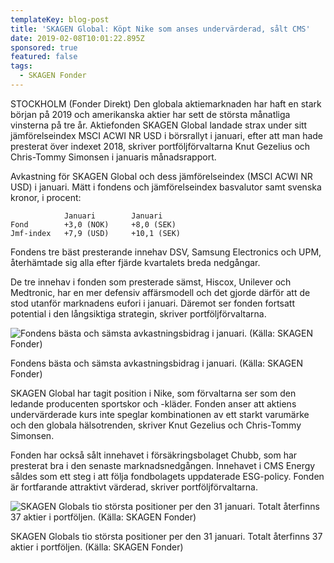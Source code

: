 ```yaml
---
templateKey: blog-post
title: 'SKAGEN Global: Köpt Nike som anses undervärderad, sålt CMS'
date: 2019-02-08T10:01:22.895Z
sponsored: true
featured: false
tags:
  - SKAGEN Fonder
---
```

STOCKHOLM (Fonder Direkt) Den globala aktiemarknaden har haft en stark början på 2019 och amerikanska aktier har sett de största månatliga vinsterna på tre år. Aktiefonden SKAGEN Global landade strax under sitt jämförelseindex MSCI ACWI NR USD i börsrallyt i januari, efter att man hade presterat över indexet 2018, skriver portföljförvaltarna Knut Gezelius och Chris-Tommy Simonsen i januaris månadsrapport.

Avkastning för SKAGEN Global och dess jämförelseindex (MSCI ACWI NR USD) i januari. Mätt i fondens och jämförelseindex basvalutor samt svenska kronor, i procent:

```
            Januari        Januari                             
Fond        +3,0 (NOK)     +8,0 (SEK)                          
Jmf-index   +7,9 (USD)     +10,1 (SEK)    
```

Fondens tre bäst presterande innehav DSV, Samsung Electronics och UPM, återhämtade sig alla efter fjärde kvartalets breda nedgångar.

De tre innehav i fonden som presterade sämst, Hiscox, Unilever och Medtronic, har en mer defensiv affärsmodell och det gjorde därför att de stod utanför marknadens eufori i januari. Däremot ser fonden fortsatt potential i den långsiktiga strategin, skriver portföljförvaltarna.

![Fondens bästa och sämsta avkastningsbidrag i januari. (Källa: SKAGEN Fonder)](/img/skagen8feb3.png)

<span class="image-caption">Fondens bästa och sämsta avkastningsbidrag i januari. (Källa: SKAGEN Fonder)</span>

SKAGEN Global har tagit position i Nike, som förvaltarna ser som den ledande producenten sportskor och -kläder. Fonden anser att aktiens undervärderade kurs inte speglar kombinationen av ett starkt varumärke och den globala hälsotrenden, skriver Knut Gezelius och Chris-Tommy Simonsen.



Fonden har också sålt innehavet i försäkringsbolaget Chubb, som har presterat bra i den senaste marknadsnedgången. Innehavet i CMS Energy såldes som ett steg i att följa fondbolagets uppdaterade ESG-policy. Fonden är fortfarande attraktivt värderad, skriver portföljförvaltarna.



![SKAGEN Globals tio största positioner per den 31 januari. Totalt återfinns 37 aktier i portföljen. (Källa: SKAGEN Fonder)](/img/skagen8feb4.png)

<span class="image-caption">SKAGEN Globals tio största positioner per den 31 januari. Totalt återfinns 37 aktier i portföljen. (Källa: SKAGEN Fonder)</span>

